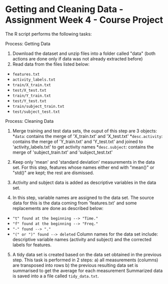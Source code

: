# Getting and Cleaning Data - Assignment Week 4 - Course Project

The R script performs the following tasks:

Process: Getting Data
1. Download the dataset and unzip files into a folder called "data" 
   (both actions are done only if data was not already extracted before)
2. Read data from the files listed below:
* `features.txt`
* `activity_labels.txt`
* `train/X_train.txt`
* `test/X_test.txt`
* `train/Y_train.txt`
* `test/Y_test.txt`
* `train/subject_train.txt`
* `test/subject_test.txt`

Process: Cleaning Data
1. Merge training and test data sets, the ouput of this step are 3 objects:
*`data`: contains the merge of 'X_train.txt' and 'X_test.txt' 
*`desc.activity`: contains the merge of 'Y_train.txt' and 'Y_test.txt' and  joined to 'activity_labels.txt' to get activity names
*`desc.subject`: contains the merge of 'subject_train.txt' and 'subject_test.txt'

2. Keep only 'mean' and 'standard deviation' measurements in the data set. 
For this step, features whose names either end with "mean()" or "std()" are kept; the rest are dismissed.

3. Activity and subject data is added as descriptive variables in the data set. 

4. In this step, variable names are assigned to the data set. 
The source data for this is the data coming from 'features.txt' and some replacements are done as described below:
* `"t" found at the beginning --> "Time."`
* `"f" found at the beginning --> "Freq."`
* `"-" found --> "."`
* `"(" or ")" found --> deleted`
Column names for the data set include: descriptive variable names (activity and subject) and the corrected labels for features.

5. A tidy data set is created based on the data set obtained in the previous step. This task is performed in 2 steps:
a) all measurements (columns) are transposed into rows
b) the previous resulting data set is summarised to get the average for each measurement
Summarized data is saved into a a file called `tidy_data.txt`.
	
